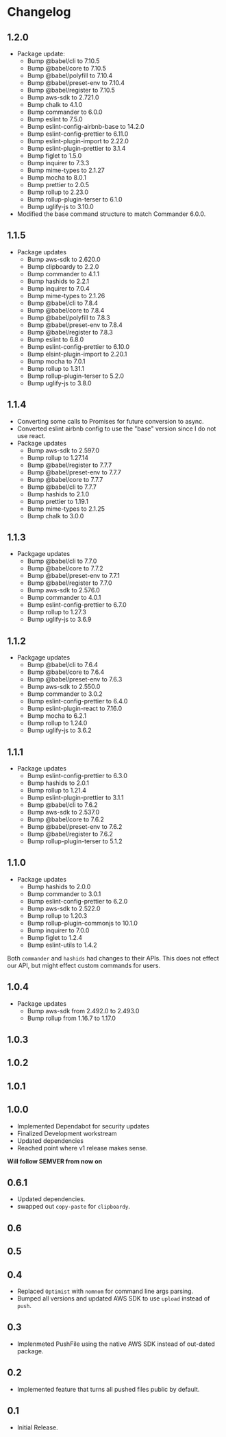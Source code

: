 # Changelog

1.2.0
---
* Package update:
    * Bump @babel/cli to 7.10.5
    * Bump @babel/core to 7.10.5
    * Bump @babel/polyfill to 7.10.4
    * Bump @babel/preset-env to 7.10.4
    * Bump @babel/register to 7.10.5
    * Bump aws-sdk to 2.721.0
    * Bump chalk to 4.1.0
    * Bump commander to 6.0.0
    * Bump eslint to 7.5.0
    * Bump eslint-config-airbnb-base to 14.2.0
    * Bump eslint-config-prettier to 6.11.0
    * Bump eslint-plugin-import to 2.22.0
    * Bump eslint-plugin-prettier to 3.1.4
    * Bump figlet to 1.5.0
    * Bump inquirer to 7.3.3
    * Bump mime-types to 2.1.27
    * Bump mocha to 8.0.1
    * Bump prettier to 2.0.5
    * Bump rollup to 2.23.0
    * Bump rollup-plugin-terser to 6.1.0
    * Bump uglify-js to 3.10.0
* Modified the base command structure to match Commander 6.0.0.

1.1.5
---

* Package updates
    * Bump aws-sdk to 2.620.0
    * Bump clipboardy to 2.2.0
    * Bump commander to 4.1.1
    * Bump hashids to 2.2.1
    * Bump inquirer to 7.0.4
    * Bump mime-types to 2.1.26
    * Bump @babel/cli to 7.8.4
    * Bump @babel/core to 7.8.4
    * Bump @babel/polyfill to 7.8.3
    * Bump @babel/preset-env to 7.8.4
    * Bump @babel/register to 7.8.3
    * Bump eslint to 6.8.0
    * Bump eslint-config-prettier to 6.10.0
    * Bump elsint-plugin-import to 2.20.1
    * Bump mocha to 7.0.1
    * Bump rollup to 1.31.1
    * Bump rollup-plugin-terser to 5.2.0
    * Bump uglify-js to 3.8.0

1.1.4
---

* Converting some calls to Promises for future conversion to async.
* Converted eslint airbnb config to use the "base" version since I do not use react.
* Package updates
    * Bump aws-sdk to 2.597.0
    * Bump rollup to 1.27.14
    * Bump @babel/register to 7.7.7
    * Bump @babel/preset-env to 7.7.7
    * Bump @babel/core to 7.7.7
    * Bump @babel/cli to 7.7.7
    * Bump hashids to 2.1.0
    * Bump prettier to 1.19.1
    * Bump mime-types to 2.1.25
    * Bump chalk to 3.0.0

1.1.3
---

* Packgage updates
    * Bump @babel/cli to 7.7.0
    * Bump @babel/core to 7.7.2
    * Bump @babel/preset-env to 7.7.1
    * Bump @babel/register to 7.7.0
    * Bump aws-sdk to 2.576.0
    * Bump commander to 4.0.1
    * Bump eslint-config-prettier to 6.7.0
    * Bump rollup to 1.27.3
    * Bump uglify-js to 3.6.9

1.1.2
---

* Packgage updates
    * Bump @babel/cli to 7.6.4
    * Bump @babel/core to 7.6.4
    * Bump @babel/preset-env to 7.6.3
    * Bump aws-sdk to 2.550.0
    * Bump commander to 3.0.2
    * Bump eslint-config-prettier to 6.4.0
    * Bump eslint-plugin-react to 7.16.0
    * Bump mocha to 6.2.1
    * Bump rollup to 1.24.0
    * Bump uglify-js to 3.6.2

1.1.1
---

* Package updates
    * Bump eslint-config-prettier to 6.3.0
    * Bump hashids to 2.0.1
    * Bump rollup to 1.21.4
    * Bump eslint-plugin-prettier to 3.1.1
    * Bump @babel/cli to 7.6.2
    * Bump aws-sdk to 2.537.0
    * Bump @babel/core to 7.6.2
    * Bump @babel/preset-env to 7.6.2
    * Bump @babel/register to 7.6.2
    * Bump rollup-plugin-terser to 5.1.2

1.1.0
---

* Package updates
    * Bump hashids to 2.0.0
    * Bump commander to 3.0.1
    * Bump eslint-config-prettier to 6.2.0
    * Bump aws-sdk to 2.522.0
    * Bump rollup to 1.20.3
    * Bump rollup-plugin-commonjs to 10.1.0
    * Bump inquirer to 7.0.0
    * Bump figlet to 1.2.4
    * Bump eslint-utils to 1.4.2

Both `commander` and `hashids` had changes to their APIs. This does not effect our API, but might effect custom commands for users.

1.0.4
---

* Package updates
    * Bump aws-sdk from 2.492.0 to 2.493.0
    * Bump rollup from 1.16.7 to 1.17.0

1.0.3
---

1.0.2
---

1.0.1
---

1.0.0
---

* Implemented Dependabot for security updates
* Finalized Development workstream
* Updated dependencies
* Reached point where v1 release makes sense.

**Will follow SEMVER from now on**

0.6.1
---

* Updated dependencies.
* swapped out `copy-paste` for `clipboardy`.

0.6
---

0.5
---

0.4
---

* Replaced `Optimist` with `nomnom` for command line args parsing.
* Bumped all versions and updated AWS SDK to use `upload` instead of `push`.

0.3
---

* Implenmeted PushFile using the native AWS SDK instead of out-dated package.

0.2
---

* Implemented feature that turns all pushed files public by default.

0.1
---

* Initial Release.
